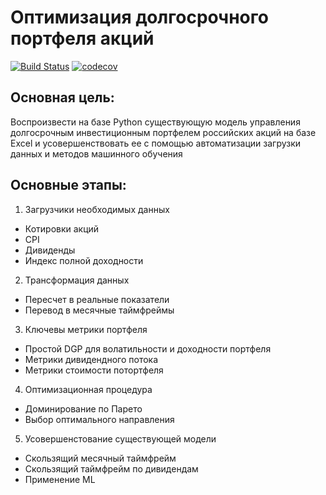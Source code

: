 # Оптимизация долгосрочного портфеля акций

[![Build Status](https://travis-ci.org/mini-kep/parser-rosstat-kep.svg?branch=master)](https://travis-ci.org/mini-kep/parser-rosstat-kep) [![codecov](https://codecov.io/gh/WLM1ke/PortfolioOptimizer/branch/master/graph/badge.svg)](https://codecov.io/gh/WLM1ke/PortfolioOptimizer)

## Основная цель:
Воспроизвести на базе Python существующую модель управления долгосрочным инвестиционным портфелем российских акций на базе Excel и усовершенствовать ее с помощью автоматизации загрузки данных и методов машинного обучения

## Основные этапы:
1. Загрузчики необходимых данных
  * Котировки акций
  * CPI
  * Дивиденды
  * Индекс полной доходности
2. Трансформация данных
  * Пересчет в реальные показатели
  * Перевод в месячные таймфреймы
3. Ключевы метрики портфеля
  * Простой DGP для волатильности и доходности портфеля
  * Метрики дивидендного потока
  * Метрики стоимости потортфеля
4. Оптимизационная процедура
  * Доминирование по Парето
  * Выбор оптимального направления
5. Усовершенстование существующей модели
  * Скользящий месячный таймфрейм
  * Скользящий таймфрейм по дивидендам
  * Применение ML
